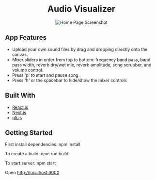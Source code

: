 <div align="center">
<h1>Audio Visualizer</h1>
</div>

<div align="center">
<img src="https://media4.giphy.com/media/IuWAxprJmxfMpDII8q/giphy.gif?cid=790b76110ec668439d0c177a9560f2fdf0a5ff3b28bc2a6a&rid=giphy.gif&ct=g" alt="Home Page Screenshot" >
</div>


## App Features

* Upload your own sound files by drag and dropping directly onto the canvas.
* Mixer sliders in order from top to bottom: frequency band pass, band pass width, reverb dry/wet mix, reverb amplitude, song scrubber, and volume control.
* Press 'p' to start and pause song.
* Press 'h' or the spacebar to hide/show the mixer controls

## Built With

- [React.js](https://reactjs.org/)
- [Next.js](https://nextjs.org/)
- [p5.js](https://p5js.org/)

## Getting Started

First install dependencies:
npm install

To create a build:
npm run build

To start server:
npm start

Open [http://localhost:3000](http://localhost:3000)
